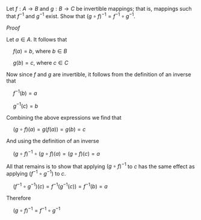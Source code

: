 Let $f: A \rightarrow B$ and $g: B \rightarrow C$ be invertible mappings; that is, mappings such that $f^{-1}$ and $g^{-1}$ exist. Show that $(g \circ f)^{-1} = f^{-1} \circ g^{-1}$.

*Proof*

Let $a \in A$. It follows that

&emsp; $f(a) = b$, where $b \in B$

&emsp; $g(b) = c$, where $c \in C$

Now since $f$ and $g$ are invertible, it follows from the definition of an inverse that

&emsp; $f^{-1}(b)=a$

&emsp; $g^{-1}(c)=b$

Combining the above expressions we find that

&emsp; $(g \circ f) (a) = g(f(a)) = g(b) = c$

And using the definition of an inverse

&emsp; $(g \circ f)^{-1} \circ (g \circ f)(a)=(g \circ f)(c)=a$

All that remains is to show that applying $(g \circ f)^{-1}$ to $c$ has the same effect as applying $(f^{-1} \circ g^{-1})$ to $c$.

&emsp; $(f^{-1} \circ g^{-1})(c) = f^{-1} (g^{-1}(c)) = f^{-1}(b) = a$

Therefore 

&emsp; $(g \circ f)^{-1} = f^{-1} \circ g^{-1}$